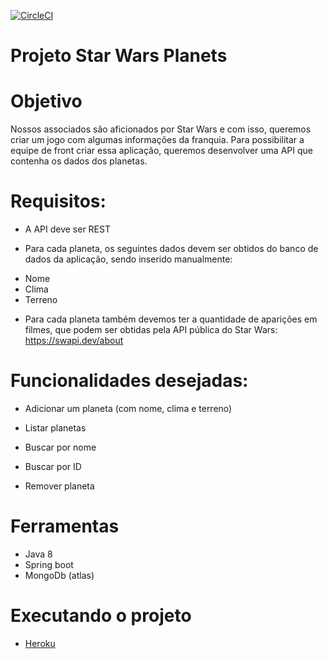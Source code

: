 [![CircleCI](https://circleci.com/gh/circleci/circleci-docs.svg?style=svg)](https://circleci.com/gh/fabiokopezinski/starwars)


# Projeto Star Wars Planets

# Objetivo

Nossos associados são aficionados por Star Wars e com isso, queremos criar um jogo com algumas informações da franquia.
Para possibilitar a equipe de front criar essa aplicação, queremos desenvolver uma API que contenha os dados dos planetas.

# Requisitos:

- A API deve ser REST

- Para cada planeta, os seguintes dados devem ser obtidos do banco de dados da aplicação, sendo inserido manualmente:

+ Nome
+ Clima
+ Terreno

- Para cada planeta também devemos ter a quantidade de aparições em filmes, que podem ser obtidas pela API pública do Star Wars: https://swapi.dev/about

# Funcionalidades desejadas:

+ Adicionar um planeta (com nome, clima e terreno)

+ Listar planetas

+ Buscar por nome

+ Buscar por ID

+ Remover planeta

# Ferramentas 
  + Java 8
  + Spring boot
  + MongoDb (atlas)
  
# Executando o projeto
 + [Heroku](https://star-wars-api-b2w.herokuapp.com/v1/swagger)
